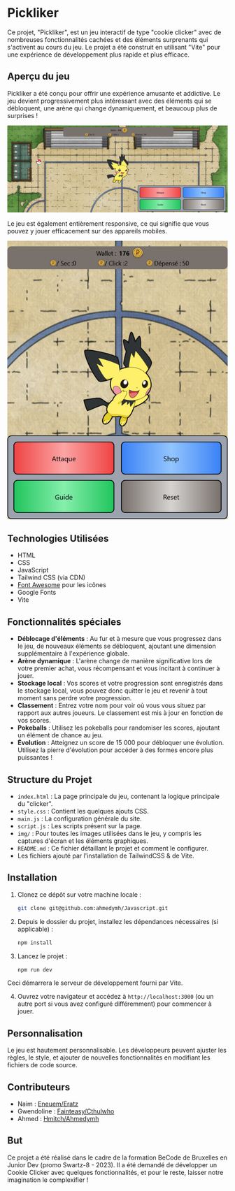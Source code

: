 # Pickliker

Ce projet, "Pickliker", est un jeu interactif de type "cookie clicker" avec de nombreuses fonctionnalités cachées et des éléments surprenants qui s'activent au cours du jeu. Le projet a été construit en utilisant "Vite" pour une expérience de développement plus rapide et plus efficace.

## Aperçu du jeu

Pickliker a été conçu pour offrir une expérience amusante et addictive. Le jeu devient progressivement plus intéressant avec des éléments qui se débloquent, une arène qui change dynamiquement, et beaucoup plus de surprises !

![Aperçu du jeu](img/Screen/desktop.png)

Le jeu est également entièrement responsive, ce qui signifie que vous pouvez y jouer efficacement sur des appareils mobiles.

![Aperçu mobile](img/Screen/mobile.png)

## Technologies Utilisées

- HTML
- CSS
- JavaScript
- Tailwind CSS (via CDN)
- [Font Awesome](https://fontawesome.com/) pour les icônes
- Google Fonts
- Vite

## Fonctionnalités spéciales

- **Déblocage d'éléments** : Au fur et à mesure que vous progressez dans le jeu, de nouveaux éléments se débloquent, ajoutant une dimension supplémentaire à l'expérience globale.
- **Arène dynamique** : L'arène change de manière significative lors de votre premier achat, vous récompensant et vous incitant à continuer à jouer.
- **Stockage local** : Vos scores et votre progression sont enregistrés dans le stockage local, vous pouvez donc quitter le jeu et revenir à tout moment sans perdre votre progression.
- **Classement** : Entrez votre nom pour voir où vous vous situez par rapport aux autres joueurs. Le classement est mis à jour en fonction de vos scores.
- **Pokeballs** : Utilisez les pokeballs pour randomiser les scores, ajoutant un élément de chance au jeu.
- **Évolution** : Atteignez un score de 15 000 pour débloquer une évolution. Utilisez la pierre d'évolution pour accéder à des formes encore plus puissantes !

## Structure du Projet

- `index.html` : La page principale du jeu, contenant la logique principale du "clicker".
- `style.css` : Contient les quelques ajouts CSS.
- `main.js` : La configuration générale du site.
- `script.js` : Les scripts présent sur la page.
- `img/` : Pour toutes les images utilisées dans le jeu, y compris les captures d'écran et les éléments graphiques.
- `README.md` : Ce fichier détaillant le projet et comment le configurer.
- Les fichiers ajouté par l'installation de TailwindCSS & de Vite.

## Installation

1. Clonez ce dépôt sur votre machine locale :
   ```bash
   git clone git@github.com:ahmedymh/Javascript.git
   ```
2. Depuis le dossier du projet, installez les dépendances nécessaires (si applicable) :
   ```bash
   npm install
   ```
3. Lancez le projet :
   ```bash
   npm run dev
   ```

Ceci démarrera le serveur de développement fourni par Vite.

4. Ouvrez votre navigateur et accédez à `http://localhost:3000` (ou un autre port si vous avez configuré différemment) pour commencer à jouer.

## Personnalisation

Le jeu est hautement personnalisable. Les développeurs peuvent ajuster les règles, le style, et ajouter de nouvelles fonctionnalités en modifiant les fichiers de code source.

## Contributeurs
- Naim : [Eneuem/Eratz](https://github.com/Eneuem)
- Gwendoline : [Fainteasy/Cthulwho](https://github.com/Fainteasy)
- Ahmed : [Hmitch/Ahmedymh](https://github.com/ahmedymh)

## But
Ce projet a été réalisé dans le cadre de la formation BeCode de Bruxelles en Junior Dev (promo Swartz-8 - 2023). Il a été demandé de développer un Cookie Clicker avec quelques fonctionnalités, et pour le reste, laisser notre imagination le complexifier !
